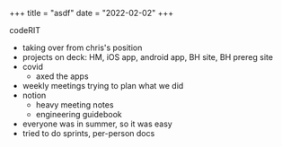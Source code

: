 


+++
title = "asdf"
date = "2022-02-02"
+++



codeRIT


- taking over from chris's position
- projects on deck: HM, iOS app, android app, BH site, BH prereg site
- covid
    - axed the apps
- weekly meetings trying to plan what we did
- notion
    - heavy meeting notes
    - engineering guidebook
- everyone was in summer, so it was easy
- tried to do sprints, per-person docs


